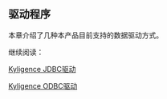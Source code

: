 ## 驱动程序

本章介绍了几种本产品目前支持的数据驱动方式。

继续阅读：

[Kyligence JDBC驱动](jdbc.cn.md)

[Kyligence ODBC驱动](./odbc/README.md)